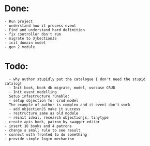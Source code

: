 # Done:
    - Run project
    - understand how it process event
    - Find and understand hard definition
    - fix controller don't run
    - migrate to OjbectionJS
    - init domain model  
    - gen 2 module
# Todo:
      - why author stupidly put the catalogue I don't need the stupid catalog!
      - Init book, book db migrate, model, usecase CRUD
      - Init event modelling
      Setup infastructure runable:
      - setup objection for crud model
      The example of author is complex and it event don't work
      - add objectionJS make it success
      - restructure same as old module
      - reinit ideal, research objectionjs, tinytype
    - create apis book, patron by swagger editor
    - insert 10 books and 4 patrons 
    - change a small rule to see result
    - connect with fronted to do something
    - provide simple login mechanism
